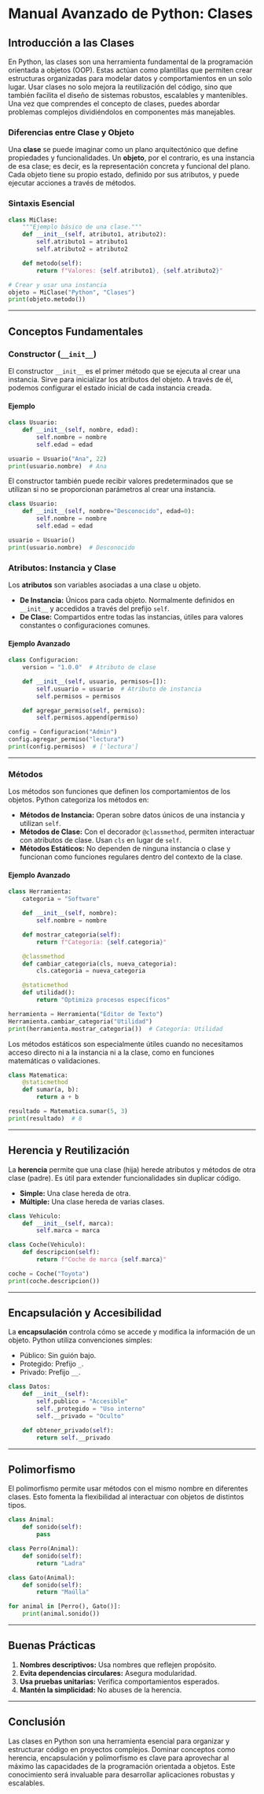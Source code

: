 # Manual Avanzado de Python: Clases

## Introducción a las Clases

En Python, las clases son una herramienta fundamental de la programación orientada a objetos (OOP). Estas actúan como plantillas que permiten crear estructuras organizadas para modelar datos y comportamientos en un solo lugar. Usar clases no solo mejora la reutilización del código, sino que también facilita el diseño de sistemas robustos, escalables y mantenibles. Una vez que comprendes el concepto de clases, puedes abordar problemas complejos dividiéndolos en componentes más manejables.

### Diferencias entre Clase y Objeto

Una **clase** se puede imaginar como un plano arquitectónico que define propiedades y funcionalidades. Un **objeto**, por el contrario, es una instancia de esa clase; es decir, es la representación concreta y funcional del plano. Cada objeto tiene su propio estado, definido por sus atributos, y puede ejecutar acciones a través de métodos.

### Sintaxis Esencial

```python
class MiClase:
    """Ejemplo básico de una clase."""
    def __init__(self, atributo1, atributo2):
        self.atributo1 = atributo1
        self.atributo2 = atributo2

    def metodo(self):
        return f"Valores: {self.atributo1}, {self.atributo2}"

# Crear y usar una instancia
objeto = MiClase("Python", "Clases")
print(objeto.metodo())
```

---

## Conceptos Fundamentales

### Constructor (`__init__`)

El constructor `__init__` es el primer método que se ejecuta al crear una instancia. Sirve para inicializar los atributos del objeto. A través de él, podemos configurar el estado inicial de cada instancia creada.

#### Ejemplo
```python
class Usuario:
    def __init__(self, nombre, edad):
        self.nombre = nombre
        self.edad = edad

usuario = Usuario("Ana", 22)
print(usuario.nombre)  # Ana
```

El constructor también puede recibir valores predeterminados que se utilizan si no se proporcionan parámetros al crear una instancia.

```python
class Usuario:
    def __init__(self, nombre="Desconocido", edad=0):
        self.nombre = nombre
        self.edad = edad

usuario = Usuario()
print(usuario.nombre)  # Desconocido
```

### Atributos: Instancia y Clase

Los **atributos** son variables asociadas a una clase u objeto. 

- **De Instancia:** Únicos para cada objeto. Normalmente definidos en `__init__` y accedidos a través del prefijo `self`.
- **De Clase:** Compartidos entre todas las instancias, útiles para valores constantes o configuraciones comunes.

#### Ejemplo Avanzado
```python
class Configuracion:
    version = "1.0.0"  # Atributo de clase

    def __init__(self, usuario, permisos=[]):
        self.usuario = usuario  # Atributo de instancia
        self.permisos = permisos

    def agregar_permiso(self, permiso):
        self.permisos.append(permiso)

config = Configuracion("Admin")
config.agregar_permiso("lectura")
print(config.permisos)  # ['lectura']
```
---

### Métodos

Los métodos son funciones que definen los comportamientos de los objetos. Python categoriza los métodos en:

- **Métodos de Instancia:** Operan sobre datos únicos de una instancia y utilizan `self`.
- **Métodos de Clase:** Con el decorador `@classmethod`, permiten interactuar con atributos de clase. Usan `cls` en lugar de `self`.
- **Métodos Estáticos:** No dependen de ninguna instancia o clase y funcionan como funciones regulares dentro del contexto de la clase.

#### Ejemplo Avanzado

```python
class Herramienta:
    categoria = "Software"

    def __init__(self, nombre):
        self.nombre = nombre

    def mostrar_categoria(self):
        return f"Categoría: {self.categoria}"

    @classmethod
    def cambiar_categoria(cls, nueva_categoria):
        cls.categoria = nueva_categoria

    @staticmethod
    def utilidad():
        return "Optimiza procesos específicos"

herramienta = Herramienta("Editor de Texto")
Herramienta.cambiar_categoria("Utilidad")
print(herramienta.mostrar_categoria())  # Categoría: Utilidad
```

Los métodos estáticos son especialmente útiles cuando no necesitamos acceso directo ni a la instancia ni a la clase, como en funciones matemáticas o validaciones.

```python
class Matematica:
    @staticmethod
    def sumar(a, b):
        return a + b

resultado = Matematica.sumar(5, 3)
print(resultado)  # 8
```

---

## Herencia y Reutilización
La **herencia** permite que una clase (hija) herede atributos y métodos de otra clase (padre). Es útil para extender funcionalidades sin duplicar código.

- **Simple:** Una clase hereda de otra.
- **Múltiple:** Una clase hereda de varias clases.

```python
class Vehiculo:
    def __init__(self, marca):
        self.marca = marca

class Coche(Vehiculo):
    def descripcion(self):
        return f"Coche de marca {self.marca}"

coche = Coche("Toyota")
print(coche.descripcion())
```

---

## Encapsulación y Accesibilidad
La **encapsulación** controla cómo se accede y modifica la información de un objeto. Python utiliza convenciones simples:

- Público: Sin guión bajo.
- Protegido: Prefijo `_`.
- Privado: Prefijo `__`.

```python
class Datos:
    def __init__(self):
        self.publico = "Accesible"
        self._protegido = "Uso interno"
        self.__privado = "Oculto"

    def obtener_privado(self):
        return self.__privado
```

---

## Polimorfismo
El polimorfismo permite usar métodos con el mismo nombre en diferentes clases. Esto fomenta la flexibilidad al interactuar con objetos de distintos tipos.

```python
class Animal:
    def sonido(self):
        pass

class Perro(Animal):
    def sonido(self):
        return "Ladra"

class Gato(Animal):
    def sonido(self):
        return "Maúlla"

for animal in [Perro(), Gato()]:
    print(animal.sonido())
```

---

## Buenas Prácticas
1. **Nombres descriptivos:** Usa nombres que reflejen propósito.
2. **Evita dependencias circulares:** Asegura modularidad.
3. **Usa pruebas unitarias:** Verifica comportamientos esperados.
4. **Mantén la simplicidad:** No abuses de la herencia.

---

## Conclusión
Las clases en Python son una herramienta esencial para organizar y estructurar código en proyectos complejos. Dominar conceptos como herencia, encapsulación y polimorfismo es clave para aprovechar al máximo las capacidades de la programación orientada a objetos. Este conocimiento será invaluable para desarrollar aplicaciones robustas y escalables.

